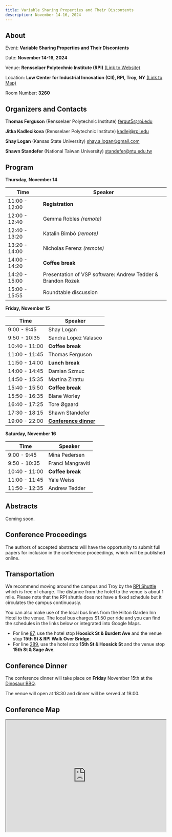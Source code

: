 ```yaml
---
title: Variable Sharing Properties and Their Discontents
description: November 14-16, 2024
---
```

## About
Event: **Variable Sharing Properties and Their Discontents**

Date: **November 14-16, 2024**

Venue: **Rensselaer Polytechnic Institute (RPI)** [(Link to Website)](https://www.rpi.edu/)

Location: **Low Center for Industrial Innovation (CII), RPI, Troy, NY** [(Link to Map)](https://www.google.com/maps/place/Low+Center+for+Industrial+Innovation/@42.7291622,-73.6786731,17z/data=!3m1!4b1!4m6!3m5!1s0x89de0fa0754f2517:0xc812ad6a8b0415a0!8m2!3d42.7291622!4d-73.6786731!16s%2Fm%2F027sqdl?entry=ttu&g_ep=EgoyMDI0MTAyMC4xIKXMDSoASAFQAw%3D%3D)

Room Number: **3260**

            
## Organizers and Contacts

**Thomas Ferguson** (Rensselaer Polytechnic Institute) fergut5@rpi.edu

**Jitka Kadlecikova** (Rensselaer Polytechnic Institute) kadlej@rpi.edu

**Shay Logan** (Kansas State University) shay.a.logan@gmail.com

**Shawn Standefer** (National Taiwan University) standefer@ntu.edu.tw


## Program

**Thursday, November 14**

| Time | Speaker |
| - | - |
| 11:00 - 12:00 | **Registration** |
| 12:00 - 12:40 | Gemma Robles *(remote)* |
| 12:40 - 13:20 | Katalin Bimbó *(remote)* |
| 13:20 - 14:00 | Nicholas Ferenz *(remote)* |
| 14:00 - 14:20 | **Coffee break** |
| 14:20 - 15:00 | Presentation of VSP software: Andrew Tedder & Brandon Rozek |
| 15:00 - 15:55 | Roundtable discussion |


**Friday, November 15**

| Time | Speaker |
| - | - |
| 9:00 - 9:45 | Shay Logan |
| 9:50 - 10:35 | Sandra Lopez Valasco |
| 10:40 - 11:00 | **Coffee break** |
| 11:00 - 11:45 | Thomas Ferguson |
| 11:50 - 14:00 | **Lunch break**|
| 14:00 - 14:45 | Damian Szmuc |
| 14:50 - 15:35 | Martina Zirattu | 
| 15:40 - 15:50 | **Coffee break** |
| 15:50 - 16:35 | Blane Worley |
| 16:40 - 17:25 | Tore Øgaard | 
| 17:30 - 18:15 | Shawn Standefer|  
| 19:00 - 22:00 | **[Conference dinner](#dinner)** |


**Saturday, November 16**

| Time | Speaker |
| - | - |
| 9:00 - 9:45 | Mina Pedersen |
| 9:50 - 10:35 | Franci Mangraviti |
| 10:40 - 11:00 | **Coffee break** |
| 11:00 - 11:45 | Yale Weiss |
| 11:50 - 12:35 | Andrew Tedder |


## Abstracts

Coming soon.

## Conference Proceedings

The authors of accepted abstracts will have the opportunity to submit full papers for inclusion in the conference proceedings, which will be published online.

## Transportation

We recommend moving around the campus and Troy by the [RPI Shuttle](https://info.rpi.edu/rpi-parking-and-transportation/08/27/2024/campus-shuttle-service-hours-operation) which is free of charge. The distance from the hotel to the venue is about 1 mile. Please note that the RPI shuttle does not have a fixed schedule but it circulates the campus continuously.

You can also make use of the local bus lines from the Hilton Garden Inn Hotel to the venue. The local bus charges $1.50 per ride and you can find the schedules in the links below or integrated into Google Maps.
- For line [87](https://www.cdta.org/schedules-route-detail?route_id=87), use the hotel stop **Hoosick St & Burdett Ave** and the venue stop **15th St & RPI Walk Over Bridge**.
- For line [289](https://www.cdta.org/schedules-route-detail?route_id=87), use the hotel stop **15th St & Hoosick St** and the venue stop **15th St & Sage Ave**.


## <a name="dinner"></a> Conference Dinner

The conference dinner will take place on **Friday** November 15th at the [Dinosaur BBQ](https://dinosaurbarbque.com/locations/troy). 

The venue will open at 18:30 and dinner will be served at 19:00. 


## Conference Map 

<iframe src="https://www.google.com/maps/d/embed?mid=1ZXIjryVOQ0L2B1aJ1txSgvlS9hb_TlM&ehbc=2E312F" width="500" height="350"></iframe>


<style>

              
header .project-name {
  font-size: 2.5rem;
}

header .project-tagline {
  display: none;
}

header .btn {
  display: none;
}
</style>
